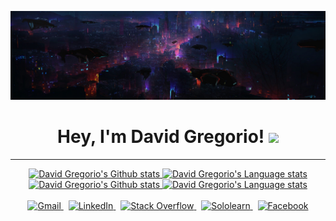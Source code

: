 <!-- 07/27/2022 -->

![Banner](https://raw.githubusercontent.com/davidgregorio16/davidgregorio16/main/banner.png)
<div align="center">
<h1>
Hey, I'm David Gregorio!
<a href="https://media.giphy.com/media/3ohhwMDyS6rv3sB8yI/giphy.gif"><img src="https://media.giphy.com/media/3ohhwMDyS6rv3sB8yI/giphy.gif" width=40></a>
</h1>
</div>

<hr>

<!-- Light Mode -->
<div align="center"> 
<a href="https://github.com/anuraghazra/github-readme-stats#gh-light-mode-only">
<img height=180 src="https://github-readme-stats.vercel.app/api?username=davidgregorio16&show_icons=true&count_private=true&line_height=28&include_all_commits=true&role=OWNER,COLLABORATOR&exclude_repo=github-readme-stats&theme=graywhite&hide_border=1&bg_color=00000000#gh-light-mode-only" alt="David Gregorio's Github stats" />
</a>
<a href="https://github.com/anuraghazra/github-readme-stats#gh-light-mode-only">
<img height=180 src="https://github-readme-stats.vercel.app/api/top-langs/?username=davidgregorio16&layout=compact&role=OWNER,COLLABORATOR&theme=graywhite&hide_border=1&bg_color=00000000#gh-light-mode-only" alt="David Gregorio's Language stats" />
</a>
</div>

<!-- Dark Mode -->
<div align="center">
<a href="https://github.com/anuraghazra/github-readme-stats#gh-dark-mode-only">
<img height=180 src="https://github-readme-stats.vercel.app/api?username=davidgregorio16&show_icons=true&count_private=true&line_height=28&include_all_commits=true&role=OWNER,COLLABORATOR&exclude_repo=github-readme-stats&theme=react&hide_border=1&bg_color=00000000#gh-dark-mode-only" alt="David Gregorio's Github stats" />
</a>
<a href="https://github.com/anuraghazra/github-readme-stats#gh-dark-mode-only">
<img height=180 src="https://github-readme-stats.vercel.app/api/top-langs/?username=davidgregorio16&layout=compact&role=OWNER,COLLABORATOR&theme=react&hide_border=1&bg_color=00000000#gh-dark-mode-only" alt="David Gregorio's Language stats" />
</a>
</div>

<br/>

<!-- Gmail button 1 -->
<div align="center">
<a href="mailto:dcgregorio16@gmail.com?subject=subject&message=message">
<img src="https://img.shields.io/badge/Gmail-D14836?style=for-the-badge&logo=gmail&logoColor=white" alt="Gmail" >
</a>
&nbsp;
<!-- LinkedIn button 2 -->
<a href="https://linkedin.com/in/duskk">
<img src="https://img.shields.io/badge/LinkedIn-0077B5?style=for-the-badge&logo=linkedin&logoColor=white" alt="LinkedIn" >
</a>
&nbsp;
<!-- Stack Overflow button 3 -->
<a href="https://stackoverflow.com/users/19586345">
<img src="https://img.shields.io/badge/Stack_Overflow-FE7A16?style=for-the-badge&logo=stack-overflow&logoColor=white" alt="Stack Overflow" >
</a>
&nbsp;
<!-- Sololearn button 4 -->
<a href="https://www.sololearn.com/profile/26203056">
<img src="https://img.shields.io/badge/-Sololearn-3a464b?style=for-the-badge&logo=Sololearn&logoColor=white" alt="Sololearn" >
</a>
&nbsp;
<!-- Facebook button 5 -->
<a href="https://facebook.com/duskk16">
<img src="https://img.shields.io/badge/Facebook-1877F2?style=for-the-badge&logo=facebook&logoColor=white" alt="Facebook">
</a>
</div>

